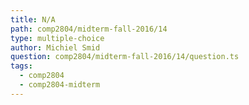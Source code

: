 ```yaml
---
title: N/A
path: comp2804/midterm-fall-2016/14
type: multiple-choice
author: Michiel Smid
question: comp2804/midterm-fall-2016/14/question.ts
tags:
  - comp2804
  - comp2804-midterm
---
```

